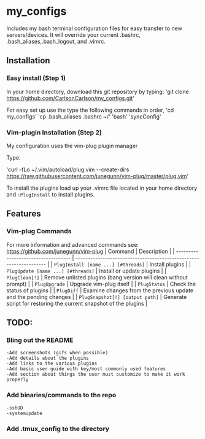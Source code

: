 # my_configs
Includes my bash terminal configuration files for easy transfer to new servers/devices. It will override your current .bashrc, .bash_aliases,.bash_logout, and .vimrc.

## Installation 
### Easy install (Step 1)
In your home directory, download this git repository by typing:
'git clone https://github.com/CarlsonCarlson/my_configs.git'

For easy set up use the type the following commands in order, 
'cd my_configs'
'cp .bash_aliases .bashrc ~/'
'bash'
'syncConfig'

### Vim-plugin Installation (Step 2)
My configuration uses the vim-plug plugin manager

Type:

'curl -fLo ~/.vim/autoload/plug.vim --create-dirs \
    https://raw.githubusercontent.com/junegunn/vim-plug/master/plug.vim'
    
To install the plugins load up your .vimrc file located in your home directory and `:PlugInstall` to install plugins.

## Features
### Vim-plug Commands 
For more information and advanced commands see: https://github.com/junegunn/vim-plug
| Command                             | Description                                                        |
| ----------------------------------- | ------------------------------------------------------------------ |
| `PlugInstall [name ...] [#threads]` | Install plugins                                                    |
| `PlugUpdate [name ...] [#threads]`  | Install or update plugins                                          |
| `PlugClean[!]`                      | Remove unlisted plugins (bang version will clean without prompt) |
| `PlugUpgrade`                       | Upgrade vim-plug itself                                            |
| `PlugStatus`                        | Check the status of plugins                                        |
| `PlugDiff`                          | Examine changes from the previous update and the pending changes   |
| `PlugSnapshot[!] [output path]`     | Generate script for restoring the current snapshot of the plugins  |

## TODO:
### Bling out the README
    -Add screenshots (gifs when possible)
    -Add details about the plugins
    -Add links to the various plugins
    -Add basic user guide with key/most commonly used features
    -Add section about things the user must customize to make it work properly
### Add binaries/commands to the repo
    -sshUD
    -systemupdate
### Add .tmux_config to the directory
